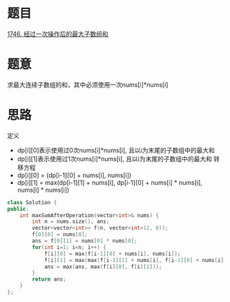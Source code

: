 # 题目
[1746. 经过一次操作后的最大子数组和](https://leetcode.cn/problems/maximum-subarray-sum-after-one-operation/)

# 题意
求最大连续子数组的和，其中必须使用一次nums[i]*nums[i]

# 思路
定义
- dp[i][0]表示使用过0次nums[i]*nums[i], 且以i为末尾的子数组中的最大和
- dp[i][1]表示使用过1次nums[i]*nums[i], 且以i为末尾的子数组中的最大和
转移方程
- dp[i][0] = (dp[i-1][0] + nums[i], nums[i])
- dp[i][1] = max(dp[i-1][1] + nums[i], dp[i-1][0] + nums[i] * nums[i], nums[i] * nums[i])

```cpp
class Solution {
public:
    int maxSumAfterOperation(vector<int>& nums) {
        int n = nums.size(), ans;
        vector<vector<int>> f(n, vector<int>(2, 0));
        f[0][0] = nums[0];
        ans = f[0][1] = nums[0] * nums[0];
        for(int i=1; i<n; i++) {
            f[i][0] = max(f[i-1][0] + nums[i], nums[i]);
            f[i][1] = max(max(f[i-1][1] + nums[i], f[i-1][0] + nums[i] * nums[i]), nums[i] * nums[i]);
            ans = max(ans, max(f[i][0], f[i][1]));
        }
        return ans;
    }
};
```